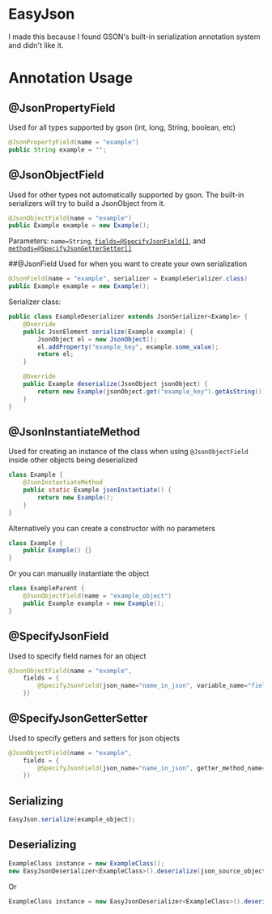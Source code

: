 # EasyJson
I made this because I found GSON's built-in serialization annotation system and didn't like it.

# Annotation Usage

## @JsonPropertyField
Used for all types supported by gson (int, long, String, boolean, etc)
```java
@JsonPropertyField(name = "example")
public String example = "";
```

## @JsonObjectField
Used for other types not automatically supported by gson. The built-in serializers will try to build a JsonObject from it.
```java
@JsonObjectField(name = "example")
public Example example = new Example();
```
Parameters: ``name=String``, [``fields=@SpecifyJsonField[]``](#specify_field), and [``methods=@SpecifyJsonGetterSetter[]``](#specify_gettersetter)

##@JsonField
Used for when you want to create your own serialization

```java
@JsonField(name = "example", serializer = ExampleSerializer.class)
public Example example = new Example();
```
Serializer class:
```java
public class ExampleDeserializer extends JsonSerializer<Example> {
    @Override
    public JsonElement serialize(Example example) {
        JsonObject el = new JsonObject();
        el.addProperty("example_key", example.some_value);
        return el;
    }

    @Override
    public Example deserialize(JsonObject jsonObject) {
        return new Example(jsonObject.get("example_key").getAsString());
    }
}
```

## @JsonInstantiateMethod
Used for creating an instance of the class when using ``@JsonObjectField`` inside other objects being deserialized
```java
class Example {
    @JsonInstantiateMethod
    public static Example jsonInstantiate() {
        return new Example();
    }
}
```
Alternatively you can create a constructor with no parameters
```java
class Example {
    public Example() {}
}
```
Or you can manually instantiate the object
```java
class ExampleParent {
    @JsonObjectField(name = "example_object")
    public Example example = new Example();
}
```
## <a name="specify_field"></a>@SpecifyJsonField
Used to specify field names for an object

```java
@JsonObjectField(name = "example",
    fields = {
        @SpecifyJsonField(json_name="name_in_json", variable_name="field_name")
    })
```
## <a name="specify_gettersetter"></a>@SpecifyJsonGetterSetter
Used to specify getters and setters for json objects

```java
@JsonObjectField(name = "example",
    fields = {
        @SpecifyJsonField(json_name="name_in_json", getter_method_name="getter_method", setter_method_name="setter_method")
    })
```

## Serializing
```java
EasyJson.serialize(example_object);
```
## Deserializing
```java
ExampleClass instance = new ExampleClass();
new EasyJsonDeserializer<ExampleClass>().deserialize(json_source_object, instance);
```
Or
```java
ExampleClass instance = new EasyJsonDeserializer<ExampleClass>().deserialize(json_source_object, new ExampleClass());
```